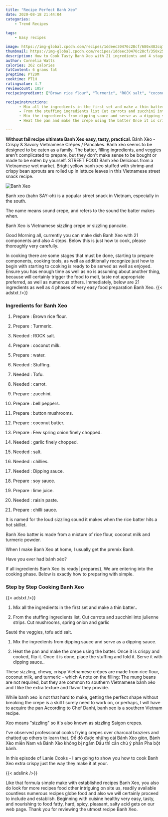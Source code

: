 ```yaml
---
title: "Recipe Perfect Banh Xeo"
date: 2020-08-18 21:44:04
categories:
    - Trend Recipes
    
tags:
    - Easy recipes

image: https://img-global.cpcdn.com/recipes/1ddeec30470c28cf/680x482cq70/banh-xeo-recipe-main-photo.jpg
thumbnail: https://img-global.cpcdn.com/recipes/1ddeec30470c28cf/350x250cq70/banh-xeo-recipe-main-photo.jpg
description: How to Cook Tasty Banh Xeo with 21 ingredients and 4 stages of easy cooking.
author: Cornelia Watts
calories: 262 calories
fatContent: 6 grams fat
preptime: PT20M
cooktime: PT1H
ratingvalue: 4.7
reviewcount: 1057
recipeingredient: ["Brown rice flour", "Turmeric", "ROCK salt", "coconut milk", "water", "Stuffing", "Tofu", "carrot", "zucchini", "bell peppers", "button mushrooms", "coconut butter", "Few spring onion finely chopped", "garlic finely chopped", "salt", "chillies", "Dipping sauce", "soy sauce", "lime juice", "raisin paste", "chilli sauce"]

recipeinstructions: 
      - Mix all the ingredients in the first set and make a thin batter 
      - From the stuffing ingredients list Cut carrots and zucchini into julienne strips Cut mushrooms spring onion and garlicSaut the veggies tofu add salt 
      - Mix the ingredients from dipping sauce and serve as a dipping sauce 
      - Heat the pan and make the crepe using the batter Once it is crispy and cooked flip it Once it is done place the stuffing and fold it Serve it with dipping sauce

---
```




**Without fail recipe ultimate Banh Xeo easy, tasty, practical**. Bánh Xèo - Crispy &amp; Savory Vietnamese Crêpes / Pancakes. Bánh xèo seems to be designed to be eaten as a family. The batter, filling ingredients, and veggies aren&#39;t complicated to prepare, but they don&#39;t make sense to be bought or made to be eaten by yourself. STREET FOOD Bánh xèo Delicious from a Vietnamese wet market. Bright yellow banh xeo stuffed with shrimp and crispy bean sprouts are rolled up in lettuce leaves in this Vietnamese street snack recipe.


![Banh Xeo](https://img-global.cpcdn.com/recipes/1ddeec30470c28cf/680x482cq70/banh-xeo-recipe-main-photo.jpg "Banh Xeo")



Banh xeo (bahn SAY-oh) is a popular street snack in Vietnam, especially in the south.

The name means sound crepe, and refers to the sound the batter makes when.

Banh Xeo is Vietnamese sizzling crepe or sizzling pancake.


Good Morning all, currently you can make dish Banh Xeo with 21 components and also 4 steps. Below this is just how to cook, please thoroughly very carefully.

In cooking there are some stages that must be done, starting to prepare components, cooking tools, as well as additionally recognize just how to begin with starting to cooking is ready to be served as well as enjoyed. Ensure you has enough time as well as no is assuming about another thing, because will certainly trigger the food to melt, taste not appropriate preferred, as well as numerous others. Immediately, below are 21 ingredients as well as 4 phases of very easy food preparation Banh Xeo.
{{< adstxt />}}

### Ingredients for Banh Xeo


1. Prepare  : Brown rice flour.

1. Prepare  : Turmeric.

1. Needed  : ROCK salt.

1. Prepare  : coconut milk.

1. Prepare  : water.

1. Needed  : Stuffing.

1. Needed  : Tofu.

1. Needed  : carrot.

1. Prepare  : zucchini.

1. Prepare  : bell peppers.

1. Prepare  : button mushrooms.

1. Prepare  : coconut butter.

1. Prepare  : Few spring onion finely chopped.

1. Needed  : garlic finely chopped.

1. Needed  : salt.

1. Needed  : chillies.

1. Needed  : Dipping sauce.

1. Prepare  : soy sauce.

1. Prepare  : lime juice.

1. Needed  : raisin paste.

1. Prepare  : chilli sauce.


It is named for the loud sizzling sound it makes when the rice batter hits a hot skillet.

Banh Xeo batter is made from a mixture of rice flour, coconut milk and turmeric powder.

When I make Banh Xeo at home, I usually get the premix Banh.

Have you ever had bánh xèo?


If all ingredients Banh Xeo its ready| prepares}, We are entering into the cooking phase. Below is exactly how to preparing with simple.

### Step by Step Cooking Banh Xeo

{{< adstxt />}}


1. Mix all the ingredients in the first set and make a thin batter..



1. From the stuffing ingredients list, Cut carrots and zucchini into julienne strips. Cut mushrooms, spring onion and garlic

Sauté the veggies, tofu add salt.



1. Mix the ingredients from dipping sauce and serve as a dipping sauce.



1. Heat the pan and make the crepe using the batter. Once it is crispy and cooked, flip it. Once it is done, place the stuffing and fold it. Serve it with dipping sauce..




These sizzling, chewy, crispy Vietnamese crêpes are made from rice flour, coconut milk, and turmeric - which A note on the filling: The mung beans are not required, but they are common to southern Vietnamese bánh xèo and I like the extra texture and flavor they provide.

While banh xeo is not that hard to make, getting the perfect shape without breaking the crepe is a skill I surely need to work on, or perhaps, I will have to acquire the pan According to Chef Danhi, banh xeo is a southern Vietnam recipe.

Xeo means &#34;sizzling&#34; so it&#39;s also known as sizzling Saigon crepes.

I&#39;ve observed professional cooks frying crepes over charcoal braziers and chatted up others to learn that. Để đổ được những cái Bánh Xèo giòn, Bánh Xèo miền Nam và Bánh Xèo không bị ngấm Dầu thì cần chú ý phần Pha bột bánh.

In this episode of Lanie Cooks - I am going to show you how to cook Banh Xeo extra crispy just the way they make it at your.


{{< adslink />}}

Like that formula simple make with established recipes Banh Xeo, you also do look for more recipes food other intriguing on site us, readily available countless numerous recipes globe food and also we will certainly proceed to include and establish. Beginning with cuisine healthy very easy, tasty, and nourishing to food fatty, hard, spicy, pleasant, salty acid gets on our web page. Thank you for reviewing the utmost recipe Banh Xeo.
